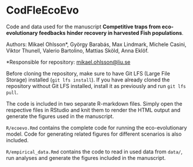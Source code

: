 # CodFleEcoEvo
Code and data used for the manuscript **Competitive traps from eco-evolutionary feedbacks hinder recovery in harvested Fish populations**.

Authors: Mikael Ohlsson\*, György Barabás, Max Lindmark, Michele Casini, Viktor Thunell, Valerio Bartolino, Mattias Sköld, Anna Eklöf.

\*Responsible for repository: mikael.ohlsson@liu.se

Before cloning the repository, make sure to have Git LFS (Large File Storage) installed (`git lfs install`). If you have already cloned the repository without Git LFS installed, install it as previously and run `git lfs pull`.
 
The code is included in two separate R-markdown files. Simply open the respective files in RStudio and knit them to render the HTML output and generate the figures used in the manuscript.

`R/ecoevo.Rmd` contains the complete code for running the eco-evolutionary model. Code for generating related figures for different scenarios is also included.

`R/empirical_data.Rmd` contains the code to read in used data from `data/`, run analyses and generate the figures included in the manuscript.
